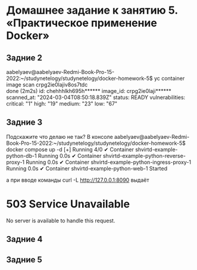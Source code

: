 # Домашнее задание к занятию 5. «Практическое применение Docker»

## Задние 2
aabelyaev@aabelyaev-Redmi-Book-Pro-15-2022:~/studynetelogy/studynetelogy/docker-homework-5$ yc container image scan crpg2ie0lajiv8os7tdc         
done (2m2s)
id: chehhhlkh695h******
image_id: crpg2ie0laji******
scanned_at: "2024-03-04T08:50:18.839Z"
status: READY
vulnerabilities:
  critical: "1"
  high: "19"
  medium: "23"
  low: "67"

## Задние 3
Подскажите что делаю не так?
В консоле 
aabelyaev@aabelyaev-Redmi-Book-Pro-15-2022:~/studynetelogy/studynetelogy/docker-homework-5$ docker compose up -d
[+] Running 4/0
 ✔ Container shvirtd-example-python-db-1             Running                                                                                   0.0s 
 ✔ Container shvirtd-example-python-reverse-proxy-1  Running                                                                                   0.0s 
 ✔ Container shvirtd-example-python-ingress-proxy-1  Running                                                                                   0.0s 
 ✔ Container shvirtd-example-python-web-1            Started  


 а при вводе команды curl -L http://127.0.0.1:8090 выдаёт <html><body><h1>503 Service Unavailable</h1>
No server is available to handle this request.
</body></html>


## Задние 4


## Задние 5

